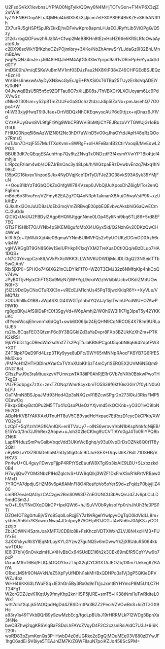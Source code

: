 U2FsdGVkX1/evbnsUYPfAO0NgTyik/QQwy0N4MHjTOTvGon+F14VP6X3zjZ2mWlK
IyZYrFNBFOnyAFLrJQMHoI4b6IX5Kk3jJjicm7etFS0PS9P4BkKZEvS6I5AN3I1h
ZX7urRJ5gHSPfSpJR/EkkEjhvDFviwKpro8apmLHJaEOJRyfrLib5ViOPgG/Q5zy
212d+rbgQOFuwzhRJz3A+Cfwp2MeB8KHn9tEzvHcHZ66ehKR5LRfcOwaAyatdKJx
c2DX98scWkYBfKzheCZsPOjmIbry+3XKo/NbZhAmwSrYLJdaGz0I32BhLMnmBbAw
jwgPyQNz4mJe+jJ6l48IHQJnHM4AjfG533lwYprpc9aR1vDRmPpEeYyu4d/dd0TY
imDS00h//m/qESKeVuBmMV1mf03DJzFau2NX6KtP38vZ49CHFGEdBSJEQz+EznHl
WVSHs6nexwArAyDyXN8wcGyErJgE+PAXSi0cT6TBa25TUyzEr8dVqADEiYK/0dNP
04Jwwq8BsU5R5n5c9ZQFTau6O7xXiLjB08sJThVBXC/9LXOlJoyam6Lc9PdXVwSz
dNkeX130fsm+y52pBTmZUUFoGaSOchz2tdzcJdip5lZxNo+pmJasehQ77G0px4+W
r4lW33xjyjHwqT9l9Jfae+DrtVBDQxNhCKEqwyscAUP6d0ttjzx+vjDnaz6J/1Vd
CYzAPUyGwn8VL9fgFr9Yg9WbCPBWViBbMtjiCYFEJRqzxVYTGWUjGr1oBbt1fiUt
FHlUG0Npq5l8wAzWIZN0f2Nc3hD/7uWinD5vO0qJhsOYtdJApH48qRzQOox7RmsC
nuTJxn7DHzjF557Mu1TXoKvmi+8WRgF+xlHAFeBal4B2CtlrVxoqB/MvEdwL2PO3
BBUE3dK7cQEqgESAuhHnp7Qy8tzZNvqTxONDzdF3f4xsmYVwYPTBk4tjcf4mhjle
LrRpzqFzIam4wb/sOB7JrBnOac3y48Lpk/h/WGzpaERzDvwbvEnzq7Mxq1hN98s0
l35pCD16kxex1/nzodSJkx4NyDVqjKce1DrTyD/FJeZ3C38vkS93ASyk35YMjFuN
++Oou81ibYzTdGbQOkZxGhfgWI78KVzep0JVbQjUuXpoxDhZ6igMTo/2enQFqEnm
mBde6o3RvuFnr/VZFmy62EAZg7OQ4xNRphTaknanX8Au/O5waVstP9R+xzUkXtEv
GJkuhxl3OnJuUD8aUdEb3mqVmZiRBvqE06pbEQEvbvcAksbhiG6aQwECmCJ2uGdx
QlCtQxUoUlJ2FBDylZAgp6HQWJtggnNme0LOp4SyIiNni9bq6TLj86+5rd8EF7EQ
GTt2F1SHlbT7O/JYNb4pSIKEM6gufdMbXi4UGyx5id/Q2NzhGv20DKzQwCH4WnwI
klIRI5Zc+7jhWJkXjd4ie0BqmaVYNmBUIMVFQs2v9yUOUKzlDGmOD0Az56rvIk4W
vgHWKGgBT9GN8S6iw1SeIUPHkp1K1xqYXM2TreXuaDCti0Qq/eBzDLup7HA1DQS+
cN7C0YnvqpCzn86/xVkPkXcWKK3LLWNV6UDWDjMcJDLI3gQ23NSeicTTb5wGjAnV
RIx5jXP0+SPHOo74GIXG21nCLDYIkFfT0+WZ0T3EMJ32z6NMfqKIp4hkCoQv74vw
JPyB0TljvHyIxChFTSGx9MzN7jlW+YgL9okdW/zhVkibkUcbvOKdrZMdUOwN0I+3
j5IZL9DdQyCNoCTuRXK3n+vREcEJM1chUs45PqT6jwcKklqR6Y++XyVLe/VMQfUz
zO0UhhllluO1BB+aWptSXLG4XWGTp1nbdYQVJJy1iylTwlnUPcdWU+O7AwPRIW10
rg8goBKyJAfS9lDaPrE0f3SgyVd+W6pAmhj2/WOh9W3l1K7Ig3lpeT5y42YKKuKc
dfYsexWcsjEhnvnn1x6dQg1+swb6G06Ijo24EjQHN9CqNRCOE4X7Blm9URLaUJE5
rs2IxJ8CqaFEO3QfzmF6c8Y3BQGkIZd3aYaDvpr8FXp3BZUkKzXhZm+PTKK2kRSI
9jkYEbDL1gcDRedWa2sdVxfZ7s2PqTfulaKBt6PCgoU5qobN8q6642dptFW3+X0T
Z4T5lpk7QeD9Fd4Lzp3TKy9yye8uDFc/0WY65rMNNpRAocFK6YB7G6RfESMd0kuo
/PMPoH1lZHTH3DlnrAYarCxTVXnXUbKhSzT4mCyflSEROEX2UVM6N5Qm9GNG18aL
CRszFwJ9e3raMtuuxzvVFUmvzwTAR8iiP0AhRjERrGVb7oNXh0BbkwPwoTH7kgEs
VU7F5qbpgx7zXx+zexTZONqzWmr8cyxbmTO5S39f6kt16isGGn17f0yLN0bGbLFJ
OaTMmN8BSJpaJMtt93Hod42p3sNXQzvR1BZcwSPgr2n273l0kJ3RksFMP5CEawCq
F9xqxGbxyBctOPu2M5TTx41cQsoPUeOzYXjvmd5rkOCKnb+yO3O1IvO9IbN9h2CR
ADpNrKVB1YAKKAxUTnuHT8uV5CB9vadHcHxpad7EtRxzD1eycDkCPkb/XWYO2y5J
LzCpT+5q11zrh1AGfKAnIQK+er8TVxUy7+olNS6wrovh1/bN1bKspNhkfqNijEB/
E15Yu0/3m7JJ9hRex2Aopw+uJoh302IeCKlvg9UCVTlAYo0gJ4To0RiYPQ8bZN6R
LapfPHduzSmPwGslbVbqcVdd3UKnWcBghq/y93uiXvpDrDsOZNk8Q0t1T8y2QitI
nByM3LaYl3ZR0kDehbM7hDy5tlgGc5I9DJuESEX+D/qvslhKZBdL71D8HB/VHKV3
Pn4wU+CL4guyi1DwvpFjjpP4RPtYSzEuutW8XTgI9o3ixAiE9LBU+SLxbzzkd0B4
H7uyijQw7YOM3NbzPIHdZqlctvS+UW9qQlkj3WZF1DxFmXSxR1kRrtVRBaw0hMxD
7YRQYA7dpdjuSHZM6v6pA6AMnFI8O4ReaYpVo5oYerS9d+zFqklzP0bjyjIiZ400
cmRR7evJeQAGyzCACzgw2BmS0Wi3l7ZnEGUNCU3bAvQvUdZJv6pLCcLD5mdC3m3J
wO+fL9//TNvDXqDQkCP+IpxIQWt6+hJiSuVVObRyksoIYp0r/nJhUh3fe0PSl1T/
DZOe1OT8g0rtuBjV5Yo85qblLoRcjjEY7a19rRgelYIwlpyvOgTqO0IdVIdLL8m+
ykbhsAh6rh7KSowoxNwa4JDntpoy87AOFIp9OJCG+t4vNh6cJ0AjK3+yCOfzzqjo
ZbLtOtWNI4SzmJoaXMF7JCDBIc8Ii+FsKhcziVDTXWxhZLVJ6N4xcHM3+FUIYxEs
3JXXfckyuRliSYIEqMrLuyKYLGYzw27guNQ5v6mDwwYkZjXRUduR5064kkwvTDUe
lE6i37bIVj6nOvkzImHLV4HvBbCx64SUdEE1I6h2k3CEk69mEfR5CpYrVw9b7pcP
lAxuuMfhiT6Bd/FLlQJ41QOYhxzT5pX2qCYCRfXTAJEOZb/Dlfm7Uekvg9ZKAiYA
O1bdLMSfr9ONAVkN/eZ5XpFyUfNDhi1akMHBxQDHPo3a1Vj3gP5QKieDPVWZJ4bz
WHH46KK63LfWuFSq+lE3hGn5By3Rx0s9nTl/jcJxmtBYHYmcP8M5U1LC7HT24Fg1
W2crGDZJzvK1KqtUy9fmyKhp2knHISP5jURE+smT5+iK38tNmi1uTwRIdteL0Wx1
wl/t7dlcfXqLjk5fAOQpdHgDd4ZBSDrntPa3BZZ2PeoiVZVOwBnS+kiZtTzGX9Hc
a83ry1s49TVkbBQrB9ySzwMzbEcg/fgoLpBUbJ19rHRRMLkP12WDg5BpnXa3f4Ne
bwCBZhwj2qgKRSVIqBaFSDoLhFAYcZVqyD4F2C2czsniRsiAldC7U3J+9i6K220h
woRD83pZymKenQs3P+HwbD4z0dUGRko2cDgQjMOuMEq03V880zDYwJF1hgC6adEi
9V8iye5TEAJnlZM7KrZGWFilauN7poiKZJq458ScSPM=
